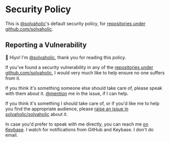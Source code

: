 # Security Policy

This is [@solvaholic]'s default security policy, for [repositories under github.com/solvaholic].

## Reporting a Vulnerability

:wave: Hiyo! I'm [@solvaholic], thank you for reading this policy.

If you've found a security vulnerability in any of the [repositories under github.com/solvaholic], I would very much like to help ensure no one suffers from it.

If you think it's something someone else should take care of, please speak with them about it. [@mention] me in the issue, if I can help.

If you think it's something I should take care of, or if you'd like me to help you find the appropriate audience, please [raise an issue in solvaholic/solvaholic] about it.

In case you'd prefer to speak with me directly, you can reach me [on Keybase]. I watch for notifications from GitHub and Keybase. I don't do email.

[@solvaholic]:https://github.com/solvaholic
[repositories under github.com/solvaholic]:https://github.com/solvaholic?tab=repositories
[raise an issue in solvaholic/solvaholic]:https://github.com/solvaholic/solvaholic/issues/new
[@mention]:https://docs.github.com/get-started/quickstart/github-glossary#mention
[on Keybase]:https://keybase.io/solvaholic

